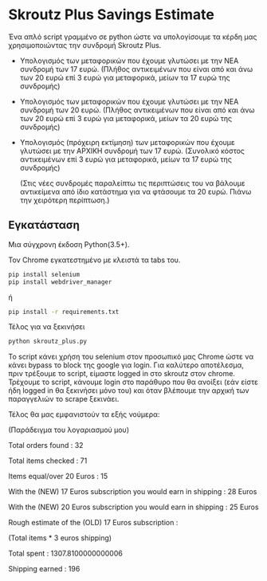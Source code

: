 # Skroutz Plus Savings Estimate

Ένα απλό script γραμμένο σε python ώστε να υπολογίσουμε τα κέρδη μας χρησιμοποιώντας την συνδρομή Skroutz Plus.

- Υπολογισμός των μεταφορικών που έχουμε γλυτώσει με την ΝΕΑ συνδρομή των 17 ευρώ.
(Πλήθος αντικειμένων που είναι από και άνω των 20 ευρώ επί 3 ευρώ για μεταφορικά, μείων τα 17 ευρώ της συνδρομής)
- Υπολογισμός των μεταφορικών που έχουμε γλυτώσει με την ΝΕΑ συνδρομή των 20 ευρώ.
(Πλήθος αντικειμένων που είναι από και άνω των 20 ευρώ επί 3 ευρώ για μεταφορικά, μείων τα 20 ευρώ της συνδρομής)
- Υπολογισμός (πρόχειρη εκτίμηση) των μεταφορικών που έχουμε γλυτώσει με την ΑΡΧΙΚΗ συνδρομή των 17 ευρώ. 
(Συνολικό κόστος αντικειμένων επί 3 ευρώ για μεταφορικά, μείων τα 17 ευρώ της συνδρομής)

    (Στις νέες συνδρομές παραλείπτω τις περιπτώσεις του να βάλουμε αντικείμενα από ίδιο κατάστημα για να φτάσουμε τα 20 ευρώ. Πιάνω την χειρότερη περίπτωση.)

## Εγκατάσταση
Μια σύγχρονη έκδοση Python(3.5+).

Τον Chrome εγκατεστημένο με κλειστά τα tabs του.

```sh
pip install selenium
pip install webdriver_manager
```
ή
```sh
pip install -r requirements.txt
```
Τέλος για να ξεκινήσει
```sh
python skroutz_plus.py
```

Το script κάνει χρήση του selenium στον προσωπικό μας Chrome ώστε να κάνει bypass το block της google για login.
Για καλύτερο αποτέλεσμα, πριν τρέξουμε το script, είμαστε logged in στο skroutz στον chrome.
Τρέχουμε το script, κάνουμε login στο παράθυρο που θα ανοίξει (εάν είστε ήδη logged in θα ξεκινήσει μόνο του) και όταν βλέπουμε την αρχική των παραγγελιών το scrape ξεκινάει.

Τέλος θα μας εμφανιστούν τα εξής νούμερα:

(Παράδειγμα του λογαριασμού μου)

Total orders found : 32

Total items checked : 71

Items equal/over 20 Euros : 15

With the (NEW) 17 Euros subscription you would earn in shipping : 28 Euros

With the (NEW) 20 Euros subscription you would earn in shipping : 25 Euros

Rough estimate of the (OLD) 17 Euros subscription :

(Total items * 3 euros shipping)

Total spent : 1307.8100000000006

Shipping earned : 196
